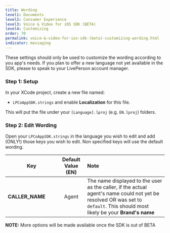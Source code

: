 ```yaml
---
title: Wording
level1: Documents
level2: Consumer Experience
level3: Voice & Video for iOS SDK (BETA)
level4: Customizing
order: 70
permalink: voice-&-video-for-ios-sdk-(beta)-customizing-wording.html
indicator: messaging
---
```

These settings should only be used to customize the wording according to you app's needs. If you plan to offer a new language not yet available in the SDK, please to speak to your LivePerson account manager.

### Step 1: Setup

In your XCode project, create a new file named:

  * `LPCoAppSDK.strings` and enable __Localization__ for this file.

This will put the file under your `[Language].lproj` (e.g. `EN.lproj`) folders.

### Step 2: Edit Wording
<style>
td:first-child {
  width: 150px!important;
}
</style>

Open your `LPCoAppSDK.strings` in the language you wish to edit and add (ONLY!) those keys you wish to edit. Non specified keys will use the default wording.

| Key        | Default Value (EN) | Note  |
| ------------- |:-------------:|:-----|
|   **CALLER_NAME**   | Agent  | The name displayed to the user as the caller, if the actual agent's name could not yet be resolved OR was set to `default`. This should most likely be your **Brand's name**  |

**NOTE:** More options will be made available once the SDK is out of BETA
